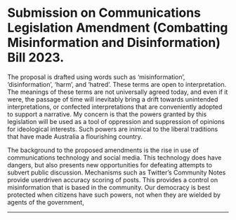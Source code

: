 # Submission on Communications Legislation Amendment (Combatting Misinformation and Disinformation) Bill 2023.

The proposal is drafted using words such as ‘misinformation’, ‘disinformation’, ‘harm’, and ‘hatred’.
These terms are open to interpretation. The meanings of these terms are not universally agreed today,
and even if it were, the passage of time will inevitably bring a drift towards unintended interpretations,
or confected interpretations that are conveniently adopted to support a narrative. My concern is that
the powers granted by this legislation will be used as a tool of oppression and suppression of opinions
for ideological interests. Such powers are inimical to the liberal traditions that have made Australia a
flourishing country.

The background to the proposed amendments is the rise in use of communications technology and
social media. This technology does have dangers, but also presents new opportunities for defeating
attempts to subvert public discussion. Mechanisms such as Twitter’s Community Notes provide userdriven accuracy scoring of posts. This provides a control on misinformation that is based in the
community. Our democracy is best protected when citizens have such powers, not when they are
wielded by agents of the government,


-----

